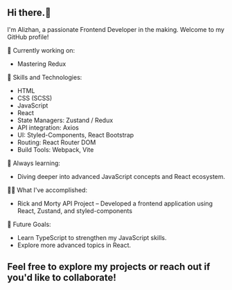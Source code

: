 ## Hi there.👋
I'm Alizhan, a passionate Frontend Developer in the making. Welcome to my GitHub profile! 
<!-- Here, you'll find my latest projects, skills, and ways to connect with me. -->

🔭 Currently working on:
<ul>
  <li>Mastering Redux</li>
</ul>

🌱 Skills and Technologies:
<ul>
  <li>HTML</li>
  <li>CSS (SCSS)</li>
  <li>JavaScript</li>
  <li>React</li>
  <li>State Managers: Zustand / Redux </li>
  <li>API integration: Axios </li>
  <li>UI: Styled-Components, React Bootstrap </li>
  <li>Routing: React Router DOM</li>
  <li>Build Tools: Webpack, Vite</li>
</ul>

🚀 Always learning:
<ul>
  <li>Diving deeper into advanced JavaScript concepts and React ecosystem.</li>
</ul>

👨‍💻 What I've accomplished:
<ul>
  <li>Rick and Morty API Project – Developed a frontend application using React, Zustand, and styled-components</li>
</ul>

🎯 Future Goals:
<ul>
  <li>Learn TypeScript to strengthen my JavaScript skills.</li>
  <li>Explore more advanced topics in React.</li>
</ul>

<h2>Feel free to explore my projects or reach out if you'd like to collaborate!</h2>
<!--
**azhumabay/azhumabay** is a ✨ _special_ ✨ repository because its `README.md` (this file) appears on your GitHub profile.

Here are some ideas to get you started:

- 🔭 I’m currently working on ...
- 🌱 I’m currently learning ...
- 👯 I’m looking to collaborate on ...
- 🤔 I’m looking for help with ...
- 💬 Ask me about ...
- 📫 How to reach me: ...
- 😄 Pronouns: ...
- ⚡ Fun fact: ...
-->
